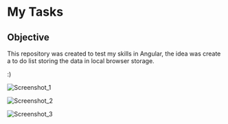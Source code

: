 # My Tasks 



## Objective

This repository was created to test my skills in Angular, the idea was create a to do list storing the data in local browser storage. 

:)

![Screenshot_1](https://user-images.githubusercontent.com/19207320/74111901-d5001d00-4b76-11ea-8e75-bfdeecdd754e.png)

![Screenshot_2](https://user-images.githubusercontent.com/19207320/74111928-17c1f500-4b77-11ea-92ea-f4d19006d0be.png)

![Screenshot_3](https://user-images.githubusercontent.com/19207320/74111927-17295e80-4b77-11ea-8c6d-95c6d24c35de.png)
